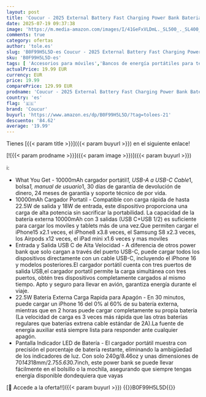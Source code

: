 ```yaml
---
layout: post
title: 'Coucur - 2025 External Battery Fast Charging Power Bank Bateria Externa Carga Rapida 10000mAh Energía de Respaldo 22.5W Cargador Portatil con Patalla LED para Batería Portátil iPhone 16 15 14 13 para Samsung'
date: 2025-07-19 09:37:38
image: 'https://m.media-amazon.com/images/I/41GeFxVLDmL._SL500_._SL400_.jpg'
comments: true
category: ofertas
author: 'tole.es'
slug: 'B0F99H5L5D-es Coucur - 2025 External Battery Fast Charging Power Bank...'
sku: 'B0F99H5L5D-es'
tags: [ 'Accesorios para móviles','Bancos de energía portátiles para teléfonos móviles','Cargadores para móviles','Comunicación móvil y accesorios','Electrónica','coucur','iphone','🇪🇸', ]
actualPrice: 19.99 EUR
currency: EUR
price: 19.99
comparePrice: 129.99 EUR
prodname: 'Coucur - 2025 External Battery Fast Charging Power Bank Bateria Externa Carga Rapida 10000mAh Energía de Respaldo 22.5W Cargador Portatil con Patalla LED para Batería Portátil iPhone 16 15 14 13 para Samsung'
country: 'es'
flag: '🇪🇸'
brand: 'Coucur'
buyurl: 'https://www.amazon.es/dp/B0F99H5L5D/?tag=tolees-21'
descuento: '84.62'
average: '19.99'
---
```


Tienes [{{< param title >}}]({{< param buyurl >}}) en el siguiente enlace!

[![{{< param prodname >}}]({{< param image >}})]({{< param buyurl >}})

ℹ️:

- What You Get - 10000mAh cargador portátil*1, USB-A a USB-C Cable*1, bolsa*1, manual de usuario*1, 30 días de garantía de devolución de dinero, 24 meses de garantía y soporte técnico de por vida.
- 10000mAh Cargador Portatil - Compatible con carga rápida de hasta 22.5W de salida y 18W de entrada, este dispositivo proporciona una carga de alta potencia sin sacrificar la portabilidad. La capacidad de la batería externa 10000mAh con 3 salidas (USB C+USB 1/2) es suficiente para cargar los moviles y tablets más de una vez.Que permiten cargar el iPhone15 x2.1 veces, el iPhone8 x3.8 veces, el Samsung S8 x2.3 veces, los Airpods x12 veces, el iPad mini x1.6 veces y mas moviles
- Entrada y Salida USB C de Alta Velocidad - A diferencia de otros power bank que solo cargan a través del puerto USB-C, puede cargar todos los dispositivos directamente con un cable USB-C, incluyendo el iPhone 16 y modelos posteriores.El cargador portátil cuenta con tres puertos de salida USB,el cargador portatil permite la carga simultánea con tres puertos, obtén tres dispositivos completamente cargados al mismo tiempo. Apto y seguro para llevar en avión, garantiza energía durante el viaje.
- 22.5W Bateria Externa Carga Rapida para Apagón - En 30 minutos, puede cargar un iPhone 16 del 0% al 60% de su batería externa, mientras que en 2 horas puede cargar completamente su propia batería (La velocidad de carga es 3 veces más rápida que las otras baterías regulares que baterías extrena cable estándar de 2A).La fuente de energía auxiliar está siempre lista para responder ante cualquier apagón.
- Pantalla Indicador LED de Batería - El cargador portátil muestra con precisión el porcentaje de batería restante, eliminando la ambigüedad de los indicadores de luz. Con solo 240g/8.46oz y unas dimensiones de 70*143*18mm/2.75*5.63*0.7inch, este power bank se puede llevar fácilmente en el bolsillo o la mochila, asegurando que siempre tengas energía disponible dondequiera que vayas

[🛒 Accede a la oferta!!]({{< param buyurl >}})
{{<world>}}B0F99H5L5D{{</world>}}
